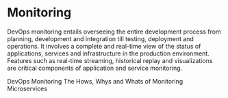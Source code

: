 # Monitoring

DevOps monitoring entails overseeing the entire development process from planning, development and integration till testing, deployment and operations. It involves a complete and real-time view of the status of applications, services and infrastructure in the production environment. Features such as real-time streaming, historical replay and visualizations are critical components of application and service monitoring.

<BadgeLink badgeText='Read' colorScheme="yellow" href='https://www.atlassian.com/devops/devops-tools/devops-monitoring'>DevOps Monitoring</BadgeLink>
<BadgeLink badgeText='Read' colorScheme="yellow" href='https://thenewstack.io/the-hows-whys-and-whats-of-monitoring-microservices/'>The Hows, Whys and Whats of Monitoring Microservices</BadgeLink>

